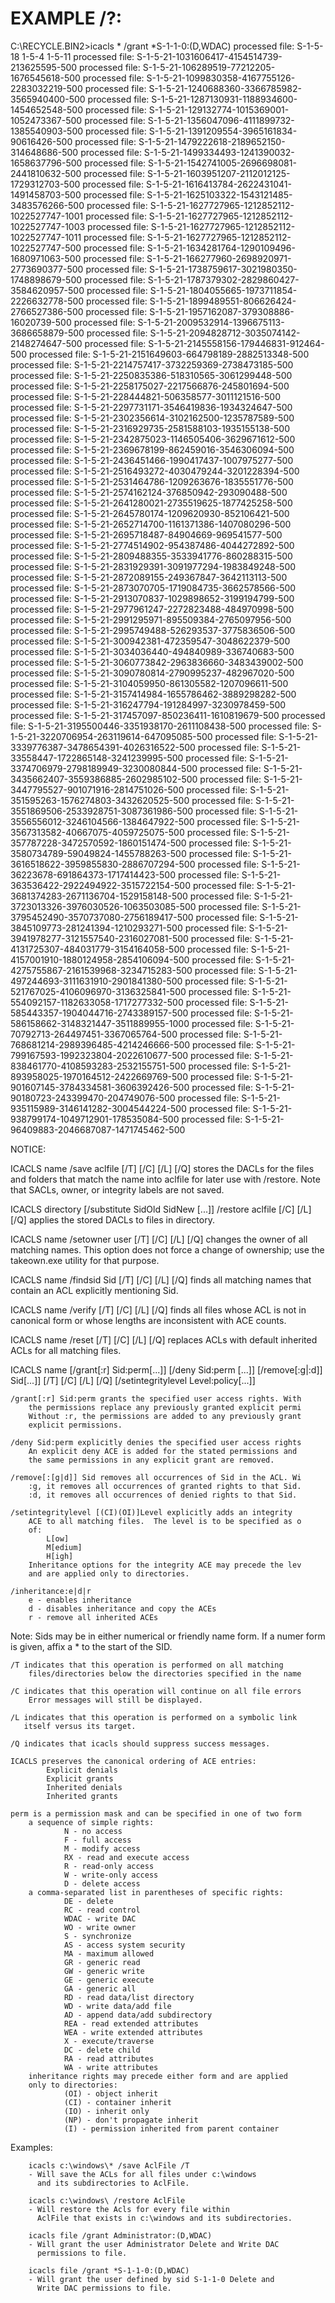 # EXAMPLE /?:


C:\RECYCLE.BIN2>icacls * /grant *S-1-1-0:(D,WDAC)
processed file: S-1-5-18 1-5-4 1-5-11
processed file: S-1-5-21-1031606417-4154514739-213625595-500
processed file: S-1-5-21-106289519-77212205-1676545618-500
processed file: S-1-5-21-1099830358-4167755126-2283032219-500
processed file: S-1-5-21-1240688360-3366785982-3565940400-500
processed file: S-1-5-21-1287130931-1188934600-1454652548-500
processed file: S-1-5-21-129132774-1015369001-1052473367-500
processed file: S-1-5-21-1356047096-4111899732-1385540903-500
processed file: S-1-5-21-1391209554-3965161834-90616426-500
processed file: S-1-5-21-1479222618-2189652150-314648686-500
processed file: S-1-5-21-1499334493-1241390032-1658637796-500
processed file: S-1-5-21-1542741005-2696698081-2441810632-500
processed file: S-1-5-21-1603951207-2112012125-1729312703-500
processed file: S-1-5-21-1616413784-2622431041-1491458703-500
processed file: S-1-5-21-1625103322-1543121485-3483576266-500
processed file: S-1-5-21-1627727965-1212852112-1022527747-1001
processed file: S-1-5-21-1627727965-1212852112-1022527747-1003
processed file: S-1-5-21-1627727965-1212852112-1022527747-1011
processed file: S-1-5-21-1627727965-1212852112-1022527747-500
processed file: S-1-5-21-1634281764-1290109496-1680971063-500
processed file: S-1-5-21-166277960-2698920971-2773690377-500
processed file: S-1-5-21-1738759617-3021980350-1748898679-500
processed file: S-1-5-21-1787379302-2829860427-3584620957-500
processed file: S-1-5-21-1804055665-1973711854-2226632778-500
processed file: S-1-5-21-1899489551-806626424-2766527386-500
processed file: S-1-5-21-1957162087-379308886-16020739-500
processed file: S-1-5-21-2009532914-1396675113-3686658879-500
processed file: S-1-5-21-2094828712-3035074142-2148274647-500
processed file: S-1-5-21-2145558156-179446831-912464-500
processed file: S-1-5-21-2151649603-664798189-2882513348-500
processed file: S-1-5-21-2214757417-3732259369-2738473185-500
processed file: S-1-5-21-2250835386-518310565-3061299448-500
processed file: S-1-5-21-2258175027-2217566876-245801694-500
processed file: S-1-5-21-228444821-506358577-3011121516-500
processed file: S-1-5-21-2297731171-3546419836-1934324647-500
processed file: S-1-5-21-2302356614-3102162500-1235787589-500
processed file: S-1-5-21-2316929735-2581588103-1935155138-500
processed file: S-1-5-21-2342875023-1146505406-3629671612-500
processed file: S-1-5-21-2369678199-862459016-3546306094-500
processed file: S-1-5-21-2436451466-1990417437-1007975277-500
processed file: S-1-5-21-2516493272-4030479244-3201228394-500
processed file: S-1-5-21-2531464786-1209263676-1835551776-500
processed file: S-1-5-21-2574162124-376850942-293090488-500
processed file: S-1-5-21-2641280021-2735519625-1877425258-500
processed file: S-1-5-21-2645780174-1209620930-852106421-500
processed file: S-1-5-21-2652714700-1161371386-1407080296-500
processed file: S-1-5-21-2695718487-84904669-969541577-500
processed file: S-1-5-21-2774514902-954387486-4044272892-500
processed file: S-1-5-21-2809488355-3533941776-860288315-500
processed file: S-1-5-21-2831929391-3091977294-1983849248-500
processed file: S-1-5-21-2872089155-249367847-3642113113-500
processed file: S-1-5-21-2873070705-1719084735-3662578566-500
processed file: S-1-5-21-2913070837-1029898652-3199194799-500
processed file: S-1-5-21-2977961247-2272823488-484970998-500
processed file: S-1-5-21-2991295971-895509384-2765097956-500
processed file: S-1-5-21-2995749488-526293537-3775836506-500
processed file: S-1-5-21-300942381-472359547-3048622379-500
processed file: S-1-5-21-3034036440-494840989-336740683-500
processed file: S-1-5-21-3060773842-2963836660-3483439002-500
processed file: S-1-5-21-3090780814-2790995237-482967020-500
processed file: S-1-5-21-3104059950-861305582-1207096611-500
processed file: S-1-5-21-3157414984-1655786462-3889298282-500
processed file: S-1-5-21-316247794-191284997-3230978459-500
processed file: S-1-5-21-317457097-850236411-1610819679-500
processed file: S-1-5-21-3195500446-3351938170-2611108438-500
processed file: S-1-5-21-3220706954-263119614-647095085-500
processed file: S-1-5-21-3339776387-3478654391-4026316522-500
processed file: S-1-5-21-33558447-1722865148-3241239995-500
processed file: S-1-5-21-3374706979-2798189949-3230080844-500
processed file: S-1-5-21-3435662407-3559386885-2602985102-500
processed file: S-1-5-21-3447795527-901071916-2814751026-500
processed file: S-1-5-21-351595263-1576274803-3432620525-500
processed file: S-1-5-21-3551869506-2533928751-3087361986-500
processed file: S-1-5-21-3556556012-3246104566-1384647922-500
processed file: S-1-5-21-3567313582-40667075-4059725075-500
processed file: S-1-5-21-357787228-3472570592-1860151474-500
processed file: S-1-5-21-3580734789-59049824-1455788263-500
processed file: S-1-5-21-3616518622-3959855830-2886707294-500
processed file: S-1-5-21-36223678-691864373-1717414423-500
processed file: S-1-5-21-363536422-2922494922-3515722154-500
processed file: S-1-5-21-3681374283-2671136704-1529158148-500
processed file: S-1-5-21-3723013326-3976030526-1063503085-500
processed file: S-1-5-21-3795452490-3570737080-2756189417-500
processed file: S-1-5-21-3845109773-281241394-1210293271-500
processed file: S-1-5-21-3941978277-3121557540-2316027081-500
processed file: S-1-5-21-4131725307-484031779-3154164058-500
processed file: S-1-5-21-4157001910-1880124958-2854106094-500
processed file: S-1-5-21-4275755867-2161539968-3234715283-500
processed file: S-1-5-21-497244693-3111631910-2901841380-500
processed file: S-1-5-21-521767025-4106096970-3136325841-500
processed file: S-1-5-21-554092157-1182633058-1717277332-500
processed file: S-1-5-21-585443357-1904044716-2743389157-500
processed file: S-1-5-21-586158662-3148321447-3511889955-1000
processed file: S-1-5-21-70792713-264497451-3367065764-500
processed file: S-1-5-21-768681214-2989396485-4214246666-500
processed file: S-1-5-21-799167593-1992323804-2022610677-500
processed file: S-1-5-21-838461770-4108593283-2532155751-500
processed file: S-1-5-21-893958025-1970164512-2422669769-500
processed file: S-1-5-21-901607145-3784334581-3606392426-500
processed file: S-1-5-21-90180723-243399470-204749076-500
processed file: S-1-5-21-935115989-3146141282-3004544224-500
processed file: S-1-5-21-938799174-1049712901-178535084-500
processed file: S-1-5-21-96409883-2046687087-1471745462-500


NOTICE:



ICACLS name /save aclfile [/T] [/C] [/L] [/Q]
    stores the DACLs for the files and folders that match the name
    into aclfile for later use with /restore. Note that SACLs,
    owner, or integrity labels are not saved.

ICACLS directory [/substitute SidOld SidNew [...]] /restore aclfile
                 [/C] [/L] [/Q]
    applies the stored DACLs to files in directory.

ICACLS name /setowner user [/T] [/C] [/L] [/Q]
    changes the owner of all matching names. This option does not
    force a change of ownership; use the takeown.exe utility for
    that purpose.

ICACLS name /findsid Sid [/T] [/C] [/L] [/Q]
    finds all matching names that contain an ACL
    explicitly mentioning Sid.

ICACLS name /verify [/T] [/C] [/L] [/Q]
    finds all files whose ACL is not in canonical form or whose
    lengths are inconsistent with ACE counts.

ICACLS name /reset [/T] [/C] [/L] [/Q]
    replaces ACLs with default inherited ACLs for all matching files.

ICACLS name [/grant[:r] Sid:perm[...]]
       [/deny Sid:perm [...]]
       [/remove[:g|:d]] Sid[...]] [/T] [/C] [/L] [/Q]
       [/setintegritylevel Level:policy[...]]

    /grant[:r] Sid:perm grants the specified user access rights. With
        the permissions replace any previously granted explicit permi
        Without :r, the permissions are added to any previously grant
        explicit permissions.

    /deny Sid:perm explicitly denies the specified user access rights
        An explicit deny ACE is added for the stated permissions and
        the same permissions in any explicit grant are removed.

    /remove[:[g|d]] Sid removes all occurrences of Sid in the ACL. Wi
        :g, it removes all occurrences of granted rights to that Sid.
        :d, it removes all occurrences of denied rights to that Sid.

    /setintegritylevel [(CI)(OI)]Level explicitly adds an integrity
        ACE to all matching files.  The level is to be specified as o
        of:
            L[ow]
            M[edium]
            H[igh]
        Inheritance options for the integrity ACE may precede the lev
        and are applied only to directories.

    /inheritance:e|d|r
        e - enables inheritance
        d - disables inheritance and copy the ACEs
        r - remove all inherited ACEs


Note:
    Sids may be in either numerical or friendly name form. If a numer
    form is given, affix a * to the start of the SID.

    /T indicates that this operation is performed on all matching
        files/directories below the directories specified in the name

    /C indicates that this operation will continue on all file errors
        Error messages will still be displayed.

    /L indicates that this operation is performed on a symbolic link
       itself versus its target.

    /Q indicates that icacls should suppress success messages.

    ICACLS preserves the canonical ordering of ACE entries:
            Explicit denials
            Explicit grants
            Inherited denials
            Inherited grants

    perm is a permission mask and can be specified in one of two form
        a sequence of simple rights:
                N - no access
                F - full access
                M - modify access
                RX - read and execute access
                R - read-only access
                W - write-only access
                D - delete access
        a comma-separated list in parentheses of specific rights:
                DE - delete
                RC - read control
                WDAC - write DAC
                WO - write owner
                S - synchronize
                AS - access system security
                MA - maximum allowed
                GR - generic read
                GW - generic write
                GE - generic execute
                GA - generic all
                RD - read data/list directory
                WD - write data/add file
                AD - append data/add subdirectory
                REA - read extended attributes
                WEA - write extended attributes
                X - execute/traverse
                DC - delete child
                RA - read attributes
                WA - write attributes
        inheritance rights may precede either form and are applied
        only to directories:
                (OI) - object inherit
                (CI) - container inherit
                (IO) - inherit only
                (NP) - don't propagate inherit
                (I) - permission inherited from parent container

Examples:

        icacls c:\windows\* /save AclFile /T
        - Will save the ACLs for all files under c:\windows
          and its subdirectories to AclFile.

        icacls c:\windows\ /restore AclFile
        - Will restore the Acls for every file within
          AclFile that exists in c:\windows and its subdirectories.

        icacls file /grant Administrator:(D,WDAC)
        - Will grant the user Administrator Delete and Write DAC
          permissions to file.

        icacls file /grant *S-1-1-0:(D,WDAC)
        - Will grant the user defined by sid S-1-1-0 Delete and
          Write DAC permissions to file.

